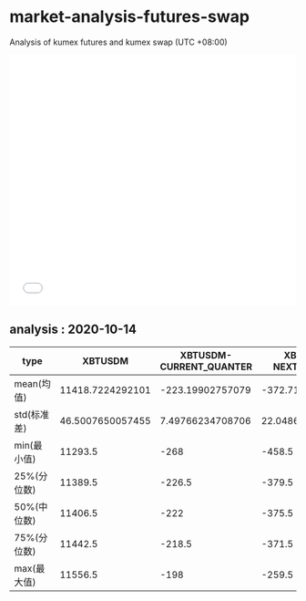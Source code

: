 # market-analysis-futures-swap
Analysis of kumex futures and kumex swap (UTC +08:00)

<iframe width="100%" height="440" src="./data.html" frameborder="no" border="0" scrolling="no"></iframe>

## analysis : 2020-10-14

type|XBTUSDM|XBTUSDM-CURRENT_QUANTER|XBTUSDM-NEXT_QUANTER|
---|---|---|---
mean(均值) | 11418.7224292101 | -223.19902757079 | -372.713427719821
std(标准差) | 46.5007650057455 | 7.49766234708706 | 22.048676276351
min(最小值) | 11293.5 | -268 | -458.5
25%(分位数) | 11389.5 | -226.5 | -379.5
50%(中位数) | 11406.5 | -222 | -375.5
75%(分位数) | 11442.5 | -218.5 | -371.5
max(最大值) | 11556.5 | -198 | -259.5
